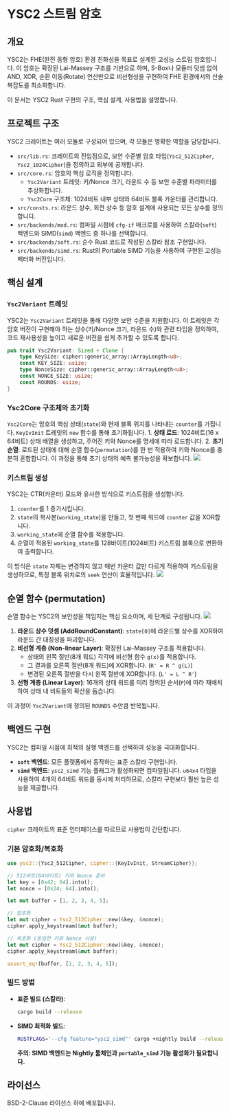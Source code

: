 # YSC2 스트림 암호

## 개요
YSC2는 FHE(완전 동형 암호) 환경 친화성을 목표로 설계된 고성능 스트림 암호입니다. 이 암호는 확장된 Lai-Massey 구조를 기반으로 하며, S-Box나 모듈러 덧셈 없이 AND, XOR, 순환 이동(Rotate) 연산만으로 비선형성을 구현하여 FHE 환경에서의 산술 복잡도를 최소화합니다.

이 문서는 YSC2 Rust 구현의 구조, 핵심 설계, 사용법을 설명합니다.

## 프로젝트 구조
YSC2 크레이트는 여러 모듈로 구성되어 있으며, 각 모듈은 명확한 역할을 담당합니다.
* `src/lib.rs`: 크레이트의 진입점으로, 보안 수준별 암호 타입(`Ysc2_512Cipher`, `Ysc2_1024Cipher`)을 정의하고 외부에 공개합니다.
* `src/core.rs`: 암호의 핵심 로직을 정의합니다.
    * `Ysc2Variant` 트레잇: 키/Nonce 크기, 라운드 수 등 보안 수준별 파라미터를 추상화합니다.
    * `Ysc2Core` 구조체: 1024비트 내부 상태와 64비트 블록 카운터를 관리합니다.
* `src/consts.rs`: 라운드 상수, 회전 상수 등 암호 설계에 사용되는 모든 상수를 정의합니다.
* `src/backends/mod.rs`: 컴파일 시점에 `cfg-if` 매크로를 사용하여 스칼라(`soft`) 백엔드와 SIMD(`simd`) 백엔드 중 하나를 선택합니다.
* `src/backends/soft.rs`: 순수 Rust 코드로 작성된 스칼라 참조 구현입니다.
* `src/backends/simd.rs`: Rust의 Portable SIMD 기능을 사용하여 구현된 고성능 벡터화 버전입니다.

## 핵심 설계
### `Ysc2Variant` 트레잇
YSC2는 `Ysc2Variant` 트레잇을 통해 다양한 보안 수준을 지원합니다. 이 트레잇은 각 암호 버전이 구현해야 하는 상수(키/Nonce 크기, 라운드 수)와 관련 타입을 정의하여, 코드 재사용성을 높이고 새로운 버전을 쉽게 추가할 수 있도록 합니다.

```rust
pub trait Ysc2Variant: Sized + Clone {
    type KeySize: cipher::generic_array::ArrayLength<u8>;
    const KEY_SIZE: usize;
    type NonceSize: cipher::generic_array::ArrayLength<u8>;
    const NONCE_SIZE: usize;
    const ROUNDS: usize;
}
```

### Ysc2Core 구조체와 초기화
`Ysc2Core`는 암호의 핵심 상태(`state`)와 현재 블록 위치를 나타내는 `counter`를 가집니다. `KeyIvInit` 트레잇의 `new` 함수를 통해 초기화됩니다.
    1. **상태 로드**: 1024비트(16 x 64비트) 상태 배열을 생성하고, 주어진 키와 Nonce를 명세에 따라 로드합니다.
    2. **초기 순열**: 로드된 상태에 대해 순열 함수(`permutation`)를 한 번 적용하여 키와 Nonce를 충분히 혼합합니다. 이 과정을 통해 초기 상태의 예측 불가능성을 확보합니다.
<img src="assets/figure1.svg" />

### 키스트림 생성
YSC2는 CTR(카운터) 모드와 유사한 방식으로 키스트림을 생성합니다.
1. `counter`를 1 증가시킵니다.
2. `state`의 복사본(`working_state`)을 만들고, 첫 번째 워드에 `counter` 값을 XOR합니다.
3. `working_state`에 순열 함수를 적용합니다.
4. 순열이 적용된 `working_state`를 128바이트(1024비트) 키스트림 블록으로 변환하여 출력합니다.

이 방식은 `state` 자체는 변경하지 않고 매번 카운터 값만 다르게 적용하여 키스트림을 생성하므로, 특정 블록 위치로의 `seek` 연산이 효율적입니다.
<img src="assets/figure2.svg"/>

## 순열 함수 (permutation)
순열 함수는 YSC2의 보안성을 책임지는 핵심 요소이며, 세 단계로 구성됩니다.
<img src="assets/figure3.svg"/>

1. **라운드 상수 덧셈 (AddRoundConstant)**: `state[0]`에 라운드별 상수를 XOR하여 라운드 간 대칭성을 파괴합니다.
2. **비선형 계층 (Non-linear Layer)**: 확장된 Lai-Massey 구조를 적용합니다.
    * 상태의 왼쪽 절반(8개 워드) 각각에 비선형 함수 `g(x)`를 적용합니다.
    * 그 결과를 오른쪽 절반(8개 워드)에 XOR합니다. (`R' = R ^ g(L)`)
    * 변경된 오른쪽 절반을 다시 왼쪽 절반에 XOR합니다. (`L' = L ^ R'`)
3. **선형 계층 (Linear Layer)**: 16개의 상태 워드를 미리 정의된 순서(`P`)에 따라 재배치하여 상태 내 비트들의 확산을 돕습니다.

이 과정이 `Ysc2Variant`에 정의된 `ROUNDS` 수만큼 반복됩니다.

## 백엔드 구현
YSC2는 컴파일 시점에 최적의 실행 백엔드를 선택하여 성능을 극대화합니다.

* **`soft` 백엔드**: 모든 플랫폼에서 동작하는 표준 스칼라 구현입니다.
* **`simd` 백엔드**: `ysc2_simd` 기능 플래그가 활성화되면 컴파일됩니다. `u64x4` 타입을 사용하여 4개의 64비트 워드를 동시에 처리하므로, 스칼라 구현보다 훨씬 높은 성능을 제공합니다.

## 사용법
`cipher` 크레이트의 표준 인터페이스를 따르므로 사용법이 간단합니다.

### 기본 암호화/복호화
```rust
use ysc2::{Ysc2_512Cipher, cipher::{KeyIvInit, StreamCipher}};

// 512비트(64바이트) 키와 Nonce 준비
let key = [0x42; 64].into();
let nonce = [0x24; 64].into();

let mut buffer = [1, 2, 3, 4, 5];

// 암호화
let mut cipher = Ysc2_512Cipher::new(&key, &nonce);
cipher.apply_keystream(&mut buffer);

// 복호화 (동일한 키와 Nonce 사용)
let mut cipher = Ysc2_512Cipher::new(&key, &nonce);
cipher.apply_keystream(&mut buffer);

assert_eq!(buffer, [1, 2, 3, 4, 5]);
```

### 빌드 방법
* **표준 빌드 (스칼라)**:
    ```bash
    cargo build --release
    ```
* **SIMD 최적화 빌드**:
    ```bash
    RUSTFLAGS='--cfg feature="ysc2_simd"' cargo +nightly build --release --features ysc2_simd
    ```
    __주의: SIMD 백엔드는 Nightly 툴체인과 `portable_simd` 기능 활성화가 필요합니다.__


## 라이선스
BSD-2-Clause 라이선스 하에 배포됩니다.